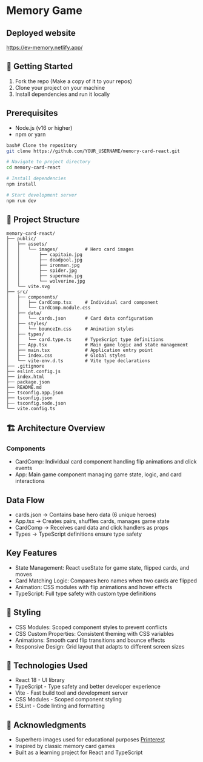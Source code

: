 # Memory Game

## Deployed website

https://ev-memory.netlify.app/

## 🚀 Getting Started

1. Fork the repo (Make a copy of it to your repos)
2. Clone your project on your machine
3. Install dependencies and run it locally

## Prerequisites

- Node.js (v16 or higher)
- npm or yarn

```bash
bash# Clone the repository
git clone https://github.com/YOUR_USERNAME/memory-card-react.git

# Navigate to project directory
cd memory-card-react

# Install dependencies
npm install

# Start development server
npm run dev
```

## 📁 Project Structure

```
memory-card-react/
├── public/
│   ├── assets/
│   │   └── images/          # Hero card images
│   │       ├── capitain.jpg
│   │       ├── deadpool.jpg
│   │       ├── ironman.jpg
│   │       ├── spider.jpg
│   │       ├── superman.jpg
│   │       └── wolverine.jpg
│   └── vite.svg
├── src/
│   ├── components/
│   │   ├── CardComp.tsx     # Individual card component
│   │   └── CardComp.module.css
│   ├── data/
│   │   └── cards.json       # Card data configuration
│   ├── styles/
│   │   └── bounceIn.css     # Animation styles
│   ├── types/
│   │   └── card.type.ts     # TypeScript type definitions
│   ├── App.tsx              # Main game logic and state management
│   ├── main.tsx             # Application entry point
│   ├── index.css            # Global styles
│   └── vite-env.d.ts        # Vite type declarations
├── .gitignore
├── eslint.config.js
├── index.html
├── package.json
├── README.md
├── tsconfig.app.json
├── tsconfig.json
├── tsconfig.node.json
└── vite.config.ts
```

## 🏗️ Architecture Overview

### Components

- CardComp: Individual card component handling flip animations and click events
- App: Main game component managing game state, logic, and card interactions

## Data Flow

- cards.json → Contains base hero data (6 unique heroes)
- App.tsx → Creates pairs, shuffles cards, manages game state
- CardComp → Receives card data and click handlers as props
- Types → TypeScript definitions ensure type safety

## Key Features

- State Management: React useState for game state, flipped cards, and moves
- Card Matching Logic: Compares hero names when two cards are flipped
- Animation: CSS modules with flip animations and hover effects
- TypeScript: Full type safety with custom type definitions

## 🎨 Styling

- CSS Modules: Scoped component styles to prevent conflicts
- CSS Custom Properties: Consistent theming with CSS variables
- Animations: Smooth card flip transitions and bounce effects
- Responsive Design: Grid layout that adapts to different screen sizes

## 🔧 Technologies Used

- React 18 - UI library
- TypeScript - Type safety and better developer experience
- Vite - Fast build tool and development server
- CSS Modules - Scoped component styling
- ESLint - Code linting and formatting

## 🙏 Acknowledgments

- Superhero images used for educational purposes [Printerest](https://www.pinterest.com/pin/6473993211278271/)
- Inspired by classic memory card games
- Built as a learning project for React and TypeScript
